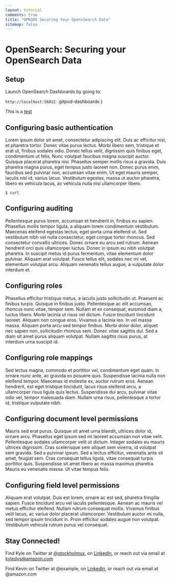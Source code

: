 ```yaml
---
layout: tutorial
comments: true
title: "OPN305 Securing Your OpensSearch Data"
sitemap: false
---
```


# OpenSearch: Securing your OpenSearch Data

## Setup

Launch OpenSearch Dashboards by going to:

`http://localhost:5601`{: .gitpod-dashboards }

This is a [test](https://opensearch.org/)

## Configuring basic authentication

Lorem ipsum dolor sit amet, consectetur adipiscing elit. Duis ac efficitur nisi, et pharetra tortor. Donec vitae purus lectus. Morbi libero sem, tristique et erat ut, finibus sodales odio. Donec tellus velit, dignissim quis finibus eget, condimentum ut felis. Nunc volutpat faucibus magna suscipit auctor. Quisque placerat pharetra nisi. Phasellus semper mollis risus a gravida. Duis pharetra magna purus, eget tempus justo laoreet non. Donec purus enim, faucibus sed pulvinar non, accumsan vitae enim. Ut eget mauris semper, iaculis nisl id, varius lacus. Vestibulum egestas, massa ut auctor pharetra, libero ex vehicula lacus, ac vehicula nulla nisi ullamcorper libero.


```
$ curl 
```


## Configuring auditing

Pellentesque purus lorem, accumsan et hendrerit in, finibus eu sapien. Phasellus mollis tempor ligula, a aliquam lorem condimentum vestibulum. Maecenas eleifend egestas lectus, eget porta urna eleifend ut. Sed vestibulum nibh vel nulla consectetur, eget congue tortor rhoncus. Sed consectetur convallis ultrices. Donec ornare eu arcu sed rutrum. Aenean hendrerit orci quis ullamcorper luctus. Donec in ipsum eu nibh volutpat pharetra. In suscipit metus id purus fermentum, vitae elementum dolor pulvinar. Aliquam erat volutpat. Fusce tellus elit, sodales nec mi vel, elementum volutpat arcu. Aliquam venenatis tellus augue, a vulputate dolor interdum et.



## Configuring roles

Phasellus efficitur tristique metus, a iaculis justo sollicitudin ut. Praesent ac finibus turpis. Quisque in finibus justo. Pellentesque ac elit accumsan, rhoncus nunc vitae, tempor sem. Nullam et ex consequat, euismod diam a, luctus libero. Morbi lacinia ut risus vel dictum. Fusce tincidunt tincidunt laoreet. Aliquam non congue eros. Vivamus a lacinia leo. In vel massa massa. Aliquam porta arcu sed tempor finibus. Morbi dolor dolor, aliquet nec sapien non, sollicitudin rhoncus sem. Donec vitae sagittis dui. Sed a diam sit amet purus aliquam volutpat. Nullam sagittis risus purus, at interdum urna suscipit id.

 

## Configuring role mappings

Sed lectus magna, commodo et porttitor vel, condimentum eget quam. In ornare nunc ante, ac gravida ex posuere quis. Suspendisse lacinia nulla non eleifend tempor. Maecenas id molestie ex, auctor rutrum eros. Aenean hendrerit, est eget tristique tincidunt, lacus risus eleifend arcu, a ullamcorper risus ligula quis lectus. Suspendisse dui arcu, pulvinar vitae odio vel, tempor malesuada diam. Nullam urna risus, pellentesque a tortor id, tristique vulputate nibh.


## Configuring document level permissions

Mauris sed erat purus. Quisque sit amet urna blandit, ultrices dolor id, ornare arcu. Phasellus eget ipsum sed mi laoreet accumsan non vitae velit. Pellentesque sodales ullamcorper velit ut dictum. Integer sodales eu mauris ultrices dignissim. Cras scelerisque sem aliquet sem viverra, id volutpat sem gravida. Sed a pulvinar ipsum. Sed a lectus efficitur, venenatis ante sit amet, feugiat sem. Cras consequat tellus ligula, vitae consequat turpis porttitor quis. Suspendisse sit amet libero ac massa maximus pharetra. Mauris eu venenatis massa. Ut vitae tempus felis.



## Configuring field level permissions

Aliquam erat volutpat. Duis est lorem, ornare ac est sed, pharetra fringilla sapien. Fusce tincidunt arcu vel iaculis pellentesque. Aenean ac mauris vel metus efficitur eleifend. Nullam rutrum consequat mollis. Vivamus finibus velit lacus, ac varius dolor placerat ullamcorper. Vestibulum auctor mi nulla, sed tempor ipsum tincidunt in. Proin efficitur sodales augue non volutpat. Vestibulum vehicula rutrum purus vel consequat.



## Stay Connected!

Find Kyle on Twitter at [@stockholmux](https://twitter.com/stockholmux), on [LinkedIn](https://www.linkedin.com/in/kyle-davis-search/), or reach out via email at kyledvs@amazon.com

Find Kevin on Twitter at @example, on [LinkedIn](https://www.linkedin.com/in/kevinmichaelfallis/), or reach out via email at @amazon.com